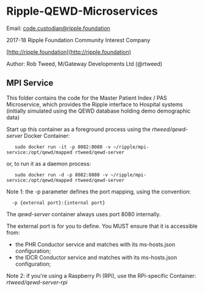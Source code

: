 # Ripple-QEWD-Microservices

Email: <code.custodian@ripple.foundation>

2017-18 Ripple Foundation Community Interest Company 

[http://ripple.foundation](http://ripple.foundation)

Author: Rob Tweed, M/Gateway Developments Ltd (@rtweed)

## MPI Service

This folder contains the code for the Master Patient Index / PAS Microservice, which provides the Ripple interface to Hospital systems (initially simulated using the QEWD database holding demo demographic data)

Start up this container as a foreground process using the *rtweed/qewd-server* Docker Container:

       sudo docker run -it -p 8082:8080 -v ~/ripple/mpi-service:/opt/qewd/mapped rtweed/qewd-server

or, to run it as a daemon process:

       sudo docker run -d -p 8082:8080 -v ~/ripple/mpi-service:/opt/qewd/mapped rtweed/qewd-server


Note 1: the -p parameter defines the port mapping, using the convention:

      -p {external port}:{internal port}

The *qewd-server* container always uses port 8080 internally.  

The external port is for you to define.  You MUST ensure that it is accessible from:

- the PHR Conductor service and matches with its ms-hosts.json configuration;
- the IDCR Conductor service and matches with its ms-hosts.json configuration;


Note 2: if you're using a Raspberry Pi (RPi), use the RPi-specific Container: *rtweed/qewd-server-rpi*



